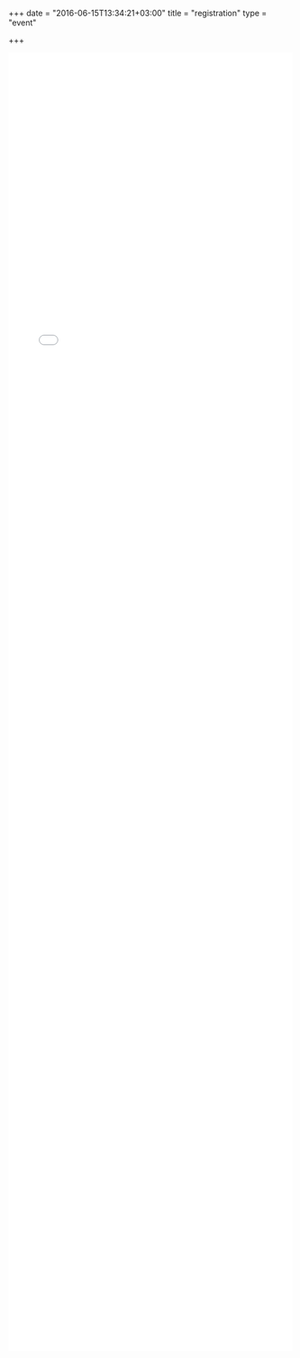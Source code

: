 +++
date = "2016-06-15T13:34:21+03:00"
title = "registration"
type = "event"


+++

<div style="width:100%; text-align:left;">

<div style="width:100%; text-align:left;" ><iframe  src="//eventbrite.com/e/devopsdays-tel-aviv-2016-tickets-26667774030?ref=eweb" frameborder="0" height="2300" width="100%" vspace="0" hspace="0" marginheight="5" marginwidth="5" scrolling="auto" allowtransparency="true"></iframe></div>

</div>
